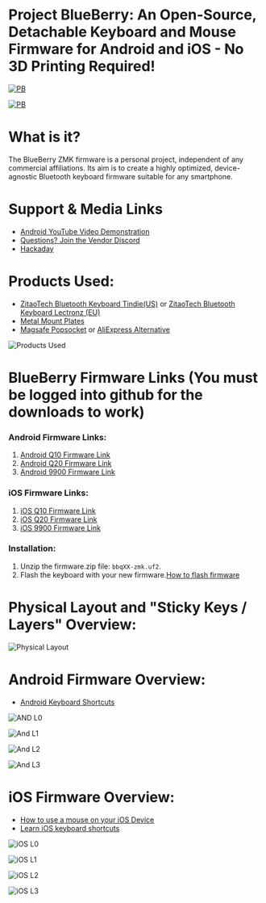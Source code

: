 # Project BlueBerry: An Open-Source, Detachable Keyboard and Mouse Firmware for Android and iOS - No 3D Printing Required!

[![PB](https://github.com/Drexel-Macintosh/BlueBerry_Q20/assets/88599898/b2d9e77f-2112-466c-b255-d181b52d8a8a)](https://www.youtube.com/watch?v=bnA4d6uEKS0)

[![PB](https://github.com/Drexel-Macintosh/BlueBerry_Q20/assets/88599898/045d07af-ed4b-49e6-8ce4-a7faf4a95a3e)](https://www.youtube.com/watch?v=bnA4d6uEKS0)

# What is it?

The BlueBerry ZMK firmware is a personal project, independent of any commercial affiliations. Its aim is to create a highly optimized, device-agnostic Bluetooth keyboard firmware suitable for any smartphone.

# Support & Media Links
- [Android YouTube Video Demonstration](https://www.youtube.com/watch?v=bnA4d6uEKS0)
- [Questions? Join the Vendor Discord](https://discord.gg/Vf3DPam5e6/)
- [Hackaday](https://hackaday.com/2024/05/11/blueberry-is-a-smartphone-agnostic-keyboard-firmware/)

# Products Used:
- [ZitaoTech Bluetooth Keyboard Tindie(US)](https://www.tindie.com/stores/zitaotech/) or [ZitaoTech Bluetooth Keyboard Lectronz (EU)](https://lectronz.com/stores/zitaotech)
- [Metal Mount Plates](https://www.amazon.com/dp/B00O2HYV7K?psc=1&ref=ppx_yo2ov_dt_b_product_details )
- [Magsafe Popsocket](https://a.co/d/3kA9kbC) or [AliExpress Alternative](https://www.aliexpress.us/item/3256804709417329.html?srcSns=sns_Copy&spreadType=socialShare&bizType=ProductDetail&social_params=21470077898&aff_fcid=7f7e7067c97b4f2c97bcb6999634f05e-1715407595785-06866-_mqSflI2&tt=MG&aff_fsk=_mqSflI2&aff_platform=default&sk=_mqSflI2&aff_trace_key=7f7e7067c97b4f2c97bcb6999634f05e-1715407595785-06866-_mqSflI2&shareId=21470077898&businessType=ProductDetail&platform=AE&terminal_id=52b598ed8fb84b10a4046ce630d92d76&afSmartRedirect=y&gatewayAdapt=glo2usa)

![Products Used](https://github.com/Drexel-Macintosh/BlueBerry_Q20/assets/88599898/b6833638-01c2-42ae-a15e-b2bac9c7e5fb)

# BlueBerry Firmware Links (You must be logged into github for the downloads to work)
### Android Firmware Links:
1. [Android Q10 Firmware Link](https://github.com/Drexel-Macintosh/BlueBerry_Q10/actions/runs/9029940252/artifacts/1490599586)
2. [Android Q20 Firmware Link](https://github.com/Drexel-Macintosh/BlueBerry_Q20/actions/runs/9043701808/artifacts/1493595819)
3. [Android 9900 Firmware Link](https://github.com/Drexel-Macintosh/BlueBerry_9900/actions/runs/9019991534/artifacts/1488290317)
### iOS Firmware Links:
1. [iOS Q10 Firmware Link](https://github.com/Drexel-Macintosh/BlueBerry_Q10/actions/runs/9042510449/artifacts/1493430563)
2. [iOS Q20 Firmware Link](https://github.com/Drexel-Macintosh/BlueBerry_Q20/actions/runs/9043831141/artifacts/1493611144)
3. [iOS 9900 Firmware Link](https://github.com/Drexel-Macintosh/BlueBerry_9900/actions/runs/9030429877/artifacts/1490707773)
### Installation:
1. Unzip the firmware.zip file: `bbqXX-zmk.uf2`.
2. Flash the keyboard with your new firmware.[How to flash firmware](https://github.com/ZitaoTech/BB9900-USB_BLE_Keyboard?tab=readme-ov-file#-how-to-update-the-firmware---)

# Physical Layout and "Sticky Keys / Layers" Overview:

![Physical Layout](https://github.com/Drexel-Macintosh/BlueBerry_Q20/assets/88599898/e96a2fc9-c018-49b5-9597-0a4ab887cb59)

# Android Firmware Overview:

- [Android Keyboard Shortcuts](https://www.androidpolice.com/android-14-physical-keyboard-shortcuts-list/)

![AND L0](https://github.com/Drexel-Macintosh/BlueBerry_Q20/assets/88599898/55802121-c283-43a3-9702-af90f9ad9cc2)

![And L1](https://github.com/Drexel-Macintosh/BlueBerry_Q20/assets/88599898/8536bd06-2883-4204-92b1-fac00291cba0)

![And L2](https://github.com/Drexel-Macintosh/BlueBerry_Q20/assets/88599898/89915b4e-a331-4bd3-8442-31326d411a05)

![And L3](https://github.com/Drexel-Macintosh/BlueBerry_Q20/assets/88599898/1724ece8-8e44-473d-b745-d6d5612e5944)

# iOS Firmware Overview:

- [How to use a mouse on your iOS Device](https://support.apple.com/en-us/111775)
- [Learn iOS keyboard shortcuts](https://support.apple.com/en-us/102393)

![iOS L0](https://github.com/Drexel-Macintosh/BlueBerry_Q20/assets/88599898/86f01c95-5b17-4f80-a811-78959f5d4a3a)

![iOS L1](https://github.com/Drexel-Macintosh/BlueBerry_Q20/assets/88599898/357ed89b-4c43-4e05-90f7-0239505a9af3)

![iOS L2](https://github.com/Drexel-Macintosh/BlueBerry_Q20/assets/88599898/275b7f1f-82aa-4ece-bf35-40ee86630166)

![iOS L3](https://github.com/Drexel-Macintosh/BlueBerry_Q20/assets/88599898/21c3f2e1-984a-4038-86fa-9ea94280e36d)
